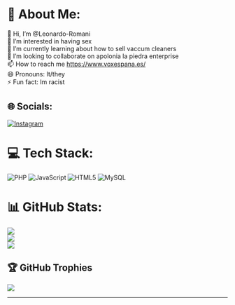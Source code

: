 # 💫 About Me:
👋 Hi, I’m @Leonardo-Romani<br>👀 I’m interested in having sex<br>🌱 I’m currently learning about how to sell vaccum cleaners<br>💞️ I’m looking to collaborate on apolonia la piedra enterprise<br>📫 How to reach me https://www.voxespana.es/<br>😄 Pronouns: It/they<br>⚡ Fun fact: Im racist


## 🌐 Socials:
[![Instagram](https://img.shields.io/badge/Instagram-%23E4405F.svg?logo=Instagram&logoColor=white)](https://instagram.com/d.d1az) 

# 💻 Tech Stack:
![PHP](https://img.shields.io/badge/php-%23777BB4.svg?style=for-the-badge&logo=php&logoColor=white) ![JavaScript](https://img.shields.io/badge/javascript-%23323330.svg?style=for-the-badge&logo=javascript&logoColor=%23F7DF1E) ![HTML5](https://img.shields.io/badge/html5-%23E34F26.svg?style=for-the-badge&logo=html5&logoColor=white) ![MySQL](https://img.shields.io/badge/mysql-4479A1.svg?style=for-the-badge&logo=mysql&logoColor=white)
# 📊 GitHub Stats:
![](https://github-readme-stats.vercel.app/api?username=DaniDiaz-commits&theme=onedark&hide_border=false&include_all_commits=false&count_private=false)<br/>
![](https://github-readme-streak-stats.herokuapp.com/?user=DaniDiaz-commits&theme=onedark&hide_border=false)<br/>
![](https://github-readme-stats.vercel.app/api/top-langs/?username=DaniDiaz-commits&theme=onedark&hide_border=false&include_all_commits=false&count_private=false&layout=compact)

## 🏆 GitHub Trophies
![](https://github-profile-trophy.vercel.app/?username=DaniDiaz-commits&theme=dark)

---

<!-- Proudly created with GPRM ( https://gprm.itsvg.in ) -->
